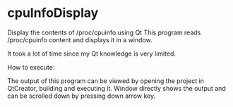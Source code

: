 # cpuInfoDisplay
Display the contents of /proc/cpuinfo using Qt
This program reads /proc/cpuinfo content and displays it in a window. 

It took a lot of time since my Qt knowledge is very limited.

How to execute:

The output of this program can be viewed by opening the project in QtCreator, building and executing it.
Window directly shows the output and can be scrolled down by pressing down arrow key.
